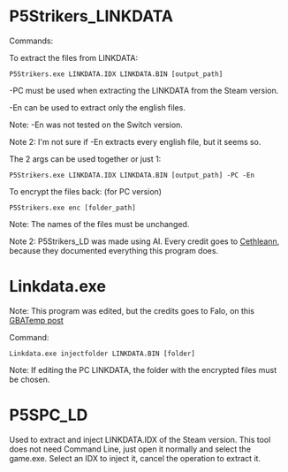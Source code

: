 # P5Strikers_LINKDATA

Commands:

To extract the files from LINKDATA:
```
P5Strikers.exe LINKDATA.IDX LINKDATA.BIN [output_path]
```
-PC must be used when extracting the LINKDATA from the Steam version.

-En can be used to extract only the english files.

Note: -En was not tested on the Switch version.

Note 2: I'm not sure if -En extracts every english file, but it seems so.

The 2 args can be used together or just 1:
```
P5Strikers.exe LINKDATA.IDX LINKDATA.BIN [output_path] -PC -En
```
To encrypt the files back: (for PC version)
```
P5Strikers.exe enc [folder_path]
```
Note: The names of the files must be unchanged.

Note 2: P5Strikers_LD was made using AI. Every credit goes to [Cethleann](https://github.com/yretenai/Cethleann), because they documented everything this program does.

# Linkdata.exe

Note: This program was edited, but the credits goes to Falo, on this [GBATemp post](https://gbatemp.net/threads/dragon-quest-builders-2.528161/post-8466669)

Command:
```
Linkdata.exe injectfolder LINKDATA.BIN [folder]
```

Note: If editing the PC LINKDATA, the folder with the encrypted files must be chosen.

# P5SPC_LD

Used to extract and inject LINKDATA.IDX of the Steam version.
This tool does not need Command Line, just open it normally and select the game.exe.
Select an IDX to inject it, cancel the operation to extract it.
